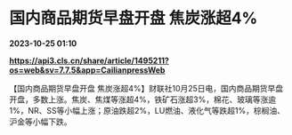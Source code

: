 # 国内商品期货早盘开盘 焦炭涨超4%

**2023-10-25 01:10**

**https://api3.cls.cn/share/article/1495211?os=web&sv=7.7.5&app=CailianpressWeb**

【国内商品期货早盘开盘 焦炭涨超4%】财联社10月25日电，国内商品期货早盘开盘，多数上涨。焦炭、焦煤等涨超4%，铁矿石涨超3%，棉花、玻璃等涨逾1%，NR、SS等小幅上涨；原油跌超2%，LU燃油、液化气等跌超1%，棕榈油、沪金等小幅下跌。